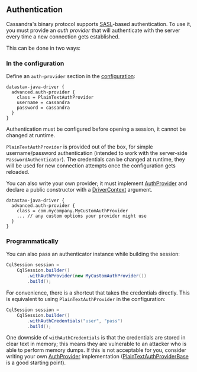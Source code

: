 ## Authentication

Cassandra's binary protocol supports [SASL]-based authentication. To use it, you must provide an
*auth provider* that will authenticate with the server every time a new connection gets established.

This can be done in two ways: 

### In the configuration

Define an `auth-provider` section in the [configuration](../configuration/):

```
datastax-java-driver {
  advanced.auth-provider {
    class = PlainTextAuthProvider
    username = cassandra
    password = cassandra
  }
}
```

Authentication must be configured before opening a session, it cannot be changed at runtime.

`PlainTextAuthProvider` is provided out of the box, for simple username/password authentication
(intended to work with the server-side `PasswordAuthenticator`). The credentials can be changed at
runtime, they will be used for new connection attempts once the configuration gets reloaded. 

You can also write your own provider; it must implement [AuthProvider] and declare a public
constructor with a [DriverContext] argument.

```
datastax-java-driver {
  advanced.auth-provider {
    class = com.mycompany.MyCustomAuthProvider
    ... // any custom options your provider might use
  }
}
```

### Programmatically

You can also pass an authenticator instance while building the session:

```java
CqlSession session =
    CqlSession.builder()
        .withAuthProvider(new MyCustomAuthProvider())
        .build();
```

For convenience, there is a shortcut that takes the credentials directly. This is equivalent to
using `PlainTextAuthProvider` in the configuration:

```java
CqlSession session =
    CqlSession.builder()
        .withAuthCredentials("user", "pass")
        .build();
```

One downside of `withAuthCredentials` is that the credentials are stored in clear text in memory;
this means they are vulnerable to an attacker who is able to perform memory dumps. If this is not
acceptable for you, consider writing your own [AuthProvider] implementation
([PlainTextAuthProviderBase] is a good starting point). 


[SASL]: https://en.wikipedia.org/wiki/Simple_Authentication_and_Security_Layer

[AuthProvider]: https://docs.datastax.com/en/drivers/java/4.2/com/datastax/oss/driver/api/core/auth/AuthProvider.html
[DriverContext]: https://docs.datastax.com/en/drivers/java/4.2/com/datastax/oss/driver/api/core/context/DriverContext.html
[PlainTextAuthProviderBase]: https://docs.datastax.com/en/drivers/java/4.2/com/datastax/oss/driver/api/core/auth/PlainTextAuthProviderBase.html